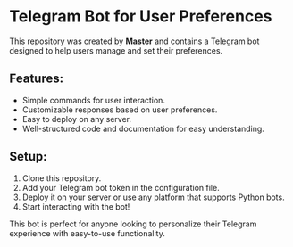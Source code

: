 # Telegram Bot for User Preferences

This repository was created by **Master** and contains a Telegram bot designed to help users manage and set their preferences. 

## Features:
- Simple commands for user interaction.
- Customizable responses based on user preferences.
- Easy to deploy on any server.
- Well-structured code and documentation for easy understanding.

## Setup:
1. Clone this repository.
2. Add your Telegram bot token in the configuration file.
3. Deploy it on your server or use any platform that supports Python bots.
4. Start interacting with the bot!

This bot is perfect for anyone looking to personalize their Telegram experience with easy-to-use functionality.
